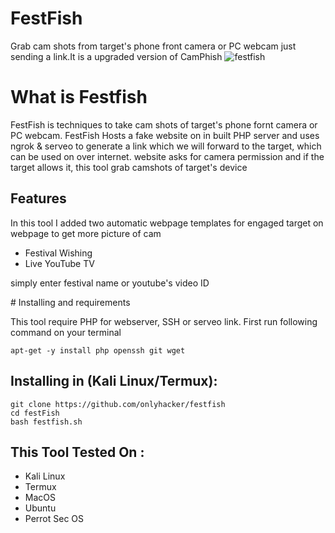 # FestFish
Grab cam shots from target's phone front camera or PC webcam just sending a link.It is a upgraded version of
CamPhish
![festfish](https://1.bp.blogspot.com/-uVofOBCdEpo/XslVa6WsfTI/AAAAAAAAABA/nRxlr3RAJHkd6KMDsXrE-OYBm9wK6gWtACLcBGAsYHQ/s1600/festfish.png)

# What is Festfish
<p>FestFish is techniques to take cam shots of target's phone fornt camera or PC webcam. FestFish Hosts a fake website on in built PHP server and uses ngrok & serveo to generate a link which we will forward to the target, which can be used on over internet. website asks for camera permission and if the target allows it, this tool grab camshots of target's device</p>

## Features
<p>In this tool I added two automatic webpage templates for engaged target on webpage to get more picture of cam</p>
<ul>
  <li>Festival Wishing</li>
  <li>Live YouTube TV</li>
</ul>
<p>simply enter festival name or youtube's video ID</p>
# Installing and requirements
<p>This tool require PHP for webserver, SSH or serveo link. First run following command on your terminal</p>

```
apt-get -y install php openssh git wget
```

## Installing in (Kali Linux/Termux):

```
git clone https://github.com/onlyhacker/festfish
cd festFish
bash festfish.sh
```
## This Tool Tested On :
<ul>
  <li>Kali Linux</li>
  <li>Termux</li>
  <li>MacOS</li>
  <li>Ubuntu</li>
  <li>Perrot Sec OS</li>
</ul>


